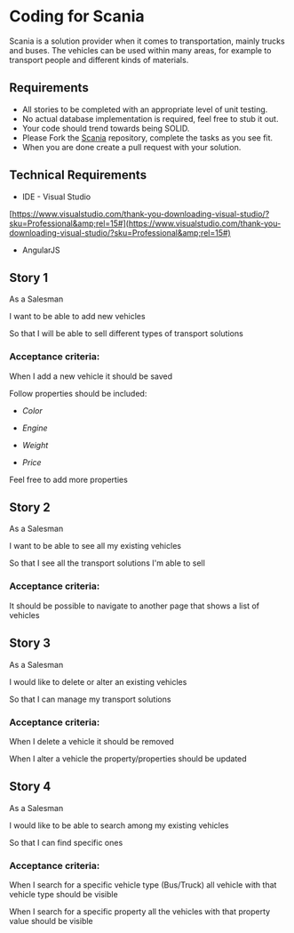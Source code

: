 # Coding for Scania

Scania is a solution provider when it comes to transportation, mainly trucks and buses. 
The vehicles can be used within many areas, for example to transport people and different kinds of materials.

## Requirements

- All stories to be completed with an appropriate level of unit testing.
- No actual database implementation is required, feel free to stub it out.
- Your code should trend towards being SOLID.
- Please Fork the [Scania](https://github.com/Hjelm11/Scania) repository, complete the tasks as you see fit.
- When you are done create a pull request with your solution.

## Technical Requirements

- IDE - Visual Studio

[https://www.visualstudio.com/thank-you-downloading-visual-studio/?sku=Professional&amp;rel=15#](https://www.visualstudio.com/thank-you-downloading-visual-studio/?sku=Professional&amp;rel=15#)

- AngularJS 
##  Story 1

As a Salesman

I want to be able to add new vehicles

So that I will be able to sell different types of transport solutions

### Acceptance criteria:

When I add a new vehicle it should be saved

Follow properties should be included:

- _Color_

- _Engine_

- _Weight_

- _Price_

Feel free to add more properties

## Story 2

As a Salesman

I want to be able to see all my existing vehicles

So that I see all the transport solutions I&#39;m able to sell

### Acceptance criteria:

It should be possible to navigate to another page that shows a list of vehicles

## Story 3

As a Salesman

I would like to delete or alter an existing vehicles

So that I can manage my transport solutions

### Acceptance criteria:

When I delete a vehicle it should be removed

When I alter a vehicle the property/properties should be updated

## Story 4

As a Salesman

I would like to be able to search among my existing vehicles

So that I can find specific ones

### Acceptance criteria:

When I search for a specific vehicle type (Bus/Truck) all vehicle with that vehicle type should be visible

When I search for a specific property all the vehicles with that property value should be visible
